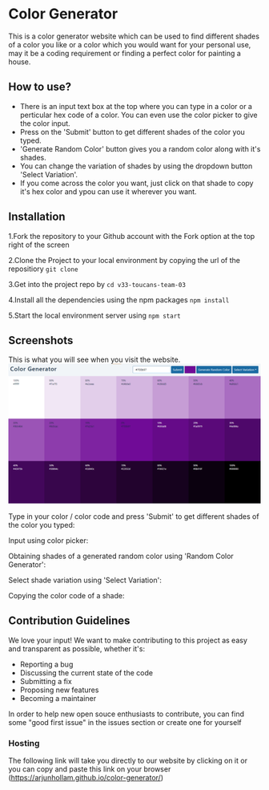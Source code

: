# Color Generator

This is a color generator website which can be used to find different shades of a color you like or a color which you would want for your personal use, may it be a coding requirement or finding a perfect color for painting a house.

## How to use?

* There is an input text box at the top where you can type in a color or a perticular hex code of a color. You can even use the color picker to give the color input.
* Press on the 'Submit' button to get different shades of the color you typed.
* 'Generate Random Color' button gives you a random color along with it's shades. 
* You can change the variation of shades by using the dropdown button 'Select Variation'.
* If you come across the color you want, just click on that shade to copy it's hex color and ypou can use it wherever you want.

## Installation

1.Fork the repository to your Github account with the Fork option at the top right of the screen

2.Clone the Project to your local environment by copying the url of the repositiory `git clone`

3.Get into the project repo by `cd v33-toucans-team-03`

4.Install all the dependencies using the npm packages `npm install`

5.Start the local environment server using `npm start`

## Screenshots

This is what you will see when you visit the website.
![Main Page](/screenshots/main.png)

Type in your color / color code and press 'Submit' to get different shades of the color you typed:
<!--Screenshot-->

Input using color picker:
<!--Screenshot-->

Obtaining shades of a generated random color using 'Random Color Generator':
<!--Screenshot-->

Select shade variation using 'Select Variation':
<!--Screenshot-->

Copying the color code of a shade:
<!--Screenshot-->

## Contribution Guidelines

We love your input! We want to make contributing to this project as easy and transparent as possible, whether it's:

* Reporting a bug
* Discussing the current state of the code
* Submitting a fix
* Proposing new features
* Becoming a maintainer

In order to help new open souce enthusiasts to contribute, you can find some "good first issue" in the issues section or create one for yourself</i>

### Hosting

The following link will take you directly to our website by clicking on it or you can copy and paste this link on your browser
(https://arjunhollam.github.io/color-generator/)
